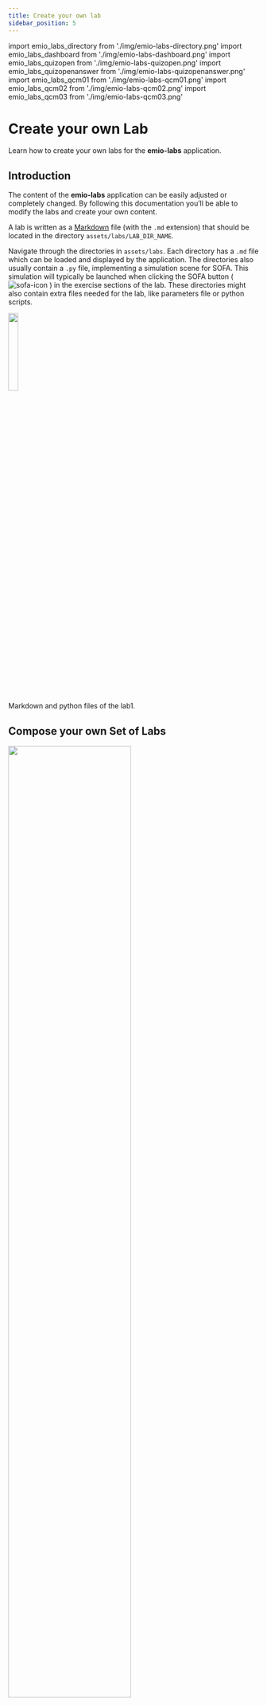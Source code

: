 ```yaml
---
title: Create your own lab
sidebar_position: 5
---
```


import emio_labs_directory from './img/emio-labs-directory.png'
import emio_labs_dashboard from './img/emio-labs-dashboard.png'
import emio_labs_quizopen from './img/emio-labs-quizopen.png'
import emio_labs_quizopenanswer from './img/emio-labs-quizopenanswer.png'
import emio_labs_qcm01 from './img/emio-labs-qcm01.png'
import emio_labs_qcm02 from './img/emio-labs-qcm02.png'
import emio_labs_qcm03 from './img/emio-labs-qcm03.png'

# Create your own Lab

Learn how to create your own labs for the **emio-labs** application.

## Introduction
The content of the **emio-labs** application can be easily adjusted or completely changed. By following this documentation you’ll be able to modify the labs and create your own content.

A lab is written as a [Markdown](https://en.wikipedia.org/wiki/Markdown) file (with the `.md` extension) that should be located in the directory `assets/labs/LAB_DIR_NAME`. 

Navigate through the directories in `assets/labs`. Each directory has a `.md` file which can be loaded and displayed by the application. The directories also usually contain a `.py` file, implementing a simulation scene for SOFA. This simulation will typically be launched when clicking the SOFA button ( <img src="/img/logo_sofa.png" alt="sofa-icon" style={{borderRadius:0,width:20}}/> ) in the exercise sections of the lab. These directories might also contain extra files needed for the lab, like parameters file or python scripts.

<img className="centered" src={emio_labs_directory} width="20%"/>
<figcaption>Markdown and python files of the lab1.</figcaption>

## Compose your own Set of Labs

<img className="centered" src={emio_labs_dashboard} width="70%"/>
<figcaption>The main dashboard of the emio-labs application shows the labs content of the application.</figcaption>

The content of the application is set in the file `assets/labs/labsConfig.json`. If you want to add or remove some labs, you can simply modify this file. You'll need to provide:

- the **name** of the directory containing your `.md` file
- the **filename** (if different than the directory name)
- a **title** and a **description** to display in the main dashboard

The order of the labs in the application will match the order in the `labsConfig.json` file. For example:   

```json
{
    "labs": [
        {
            "name": "introduction",
            "title": "Introduction",
            "description": "discover Emio and its software GUI"
        },
        {
            "name": "lab1",
            "filename": "lab1-models.md",
            "title": "Lab 1. Models",
            "description": "discover and analyse different models"
        },
        {
            "name": "sandbox",
            "filename": "sandbox.md",
            "title": "Sandbox",
            "description": "set up Emio exactly how you want"
        }]
}
```

## Write your own Lab in Markdown

You can always refer to the `README.md` file of the `assets/labs` directory for the Markdown cheat sheet. It provides a quick overview of all the Markdown syntax elements and the ones developed for this application which we presents now.

### Basic Syntax

These are the elements outlined in John Gruber’s original design document. All Markdown applications support these elements.

| **Element** | **Markdown Syntax** |
| --- | --- |
| Heading | # H1<br/> ## H2<br/> ### H3 |
| Bold | \*\*bold text\*\* |
| Italic | \*italicized text\* |
| Block-quote | > block-quote |
| Ordered List | 1. First item <br/> 2. Second item <br/>3. Third item |
| Unordered List | - First item<br/>- Second item<br/>- Third item |
| Code | \`code\`<br/> \`\`\`languageblock<br/>code<br/>\`\`\` |
| Horizontal Rule | ```---``` |
| Link | ```[title](https://www.example.com)``` |
| Image | ```![alt text](image.jpg)``` |

### **Extended Syntax**

These elements extend the basic syntax by adding additional features. It will only be understood by this application. We use nested fenced block principle to define our custom blocks. A block fence is a sequence of at least three consecutive `:`. The content of the fenced block consists of all subsequent lines, until a closing block fence with at least as many `:` as the opening block fence.

If you want to nest multiple fenced blocks, the parent block fence should have more `:` than the children. For example :

```markdown
:::: parent
::: child
MY_CONTENT
::: // end of child
:::: // end of parent
```

#### **Quiz**

You can create a quiz with **open answer** or a **multiple choice question**. For an open answer, create a block fence with the keyword `quiz`. Inside the quiz fence block, create another block fence with the keyword `question`, followed by your question (on the same line) and the answer on the next line, inside the block fence. For example : 

```markdown
:::: quiz 
::: question What are the advantages of using beam models, compared to volume models? 
Beam models simplify calculations compared to full three-dimensional models, reducing computation time and resources needed. They are widely used in many civil and mechanical engineering applications, facilitating the analysis and design of structures such as bridges and buildings. In our case, beam models are well-suited to predict the behavior of a continuum robot, especially when the model is used for control purposes. 
::: 
::::
```

This will give the following :

<img className="centered" src={emio_labs_quizopen} width="70%"/>
<figcaption>Question with an open answer.</figcaption>

<img className="centered" src={emio_labs_quizopenanswer} width="70%"/>
<figcaption>After giving an answer and clicking on the `Submit` button.</figcaption>

For a question with multiple choice, create a block fence with the keyword `quiz`. Inside the quiz fence block, create another block fence with the keyword `question`, followed by your question (on the same line) and the list of possible answer the next line, inside the block fence. The good answers are set with `[X]` and the wrong answers with `[]` . For example : 

```markdown
:::: quiz 
::: question Which model is the best suited for the blue leg?
- [X] Cosserat
- [ ] Volume
- [X] Beam
:::
::::
```

This will give the following :

<img className="centered" src={emio_labs_qcm01} width="70%"/>
<figcaption>Question with multiple choice answer.</figcaption>

<img className="centered" src={emio_labs_qcm03} width="70%"/>
<figcaption>When selected the answer.</figcaption>

<img className="centered" src={emio_labs_qcm02} width="70%"/>
<figcaption>After submitting the answer.</figcaption>

#### **Video**

You can add videos by using the following container :

```markdown
#main-video("PATH_OR_URL_TO_MY_VIDEO")
#video("PATH_OR_URL_TO_MY_VIDEO")
```

The `main-video` will move to the bottom right corner of the application when scrolling down. Only one `main-video` should be used in a markdown file (lab).

#### **Highlighted block**

You can highlight some text by using the following block fence with the keyword `highlight` :

```markdown
::: highlight
MY_CONTENT
:::
```

#### **Exercise block**

You can highlight your exercises by using the following block fence with the keyword `exercise` :

```markdown
::: exercise
MY_EXERCISE_CONTENT
:::
```

#### **Collapsible block**

Create collapsible section with the following block fence with the keyword `collapse` :

```markdown
::: collapse MY_TITLE
MY_CONTENT
:::
```

#### **Select block**

Create select content with the following block fence with the keyword `collapse` :

```markdown
:::: select MY_UNIQUE_SELECT_NAME
::: option MY_OPTION_1
::: option MY_OPTION_2
::: option MY_OPTION_3
::::
```

You may have as many options as you want.

#### **Buttons**

```markdown
#runsofa-button("MY_SCENE.py", "MY_ARGUMENT_1", "MY_ARGUMENT_2")

#open-button("MY_FILE")
```

An argument can be the current value of a select block by using its unique select name, that you defined. For example:

```markdown
#runsofa-button("MY_SCENE.py", "MY_UNIQUE_SELECT_NAME", "MY_ARGUMENT_2")
```

#### **Icons**

```markdown
#icon(ICON_NAME)
```

We use the icon library [font awesome](https://fontawesome.com/icons). For example:

```markdown
#icon(warning)
```

## Share your Labs

We can help you design and share your own labs with the community. Just send us an email at this address [contact@compliance-robotics.com](mailto:contact@compliance-robotics.com), explaining us your project and your needs.